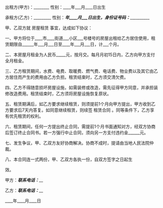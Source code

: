 
 


出租方(甲方)：________ 性别：____年___月____日出生


承租方(乙方)：_________ 性别：_____年____月___日出生，身份证号码：_______________


甲、乙双方就
房屋租赁
事宜，达成如下协议：


一、甲方将位于____市____街道___小区___号楼号的房屋出租给乙方居住使用，租赁期限自______年___月___日至____年___月___日，计___个月。


二、本房屋月租金为人民币_____元，按月交。每月月初15日内，乙方向甲方支付全月租金。


三、乙方租赁期间，水费、电费、取暖费、燃气费、电话费、物业费以及其它由乙方居住而产生的费用由乙方负担。租赁结束时，乙方须交清欠费。


四、乙方不得随意损坏房屋设施，如需装修或改造，需先征得甲方同意，并承担装修改造费用。租赁结束时，乙方须将房屋设施恢复原状。


五、租赁期满后，如乙方要求继续租赁，则须提前1个月向甲方提出，甲方收到乙方要求后7天内答复。如同意继续租赁，则续签
租赁合同
。同等条件下，乙方享有优先租赁的权利。


六、租赁期间，任何一方提出终止合同，需提前1个月书面通知对方，经双方协商后签订终止合同书。若一方强行中止合同，须向另一方支付违约金______元。


七、发生争议，甲、乙双方友好协商解决。协商不成时，提请由当地人民法院仲裁。


八、本合同连一式两份，甲、乙双方各执一份，自双方签字之日起生


效。


甲方：_____________联系电话：_______________


乙方：_____________联系电话：_______________


____年____月____日
 


 

 
 
 
 
 
  


  
 

  


  


  
 
 
 
 

